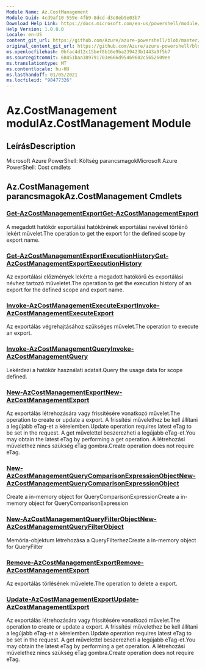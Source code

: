 ```yaml
---
Module Name: Az.CostManagement
Module Guid: 4cd9af10-559e-4fb9-8dcd-d3e8eb9e03b7
Download Help Link: https://docs.microsoft.com/en-us/powershell/module/az.costmanagement
Help Version: 1.0.0.0
Locale: en-US
content_git_url: https://github.com/Azure/azure-powershell/blob/master/src/CostManagement/help/Az.CostManagement.md
original_content_git_url: https://github.com/Azure/azure-powershell/blob/master/src/CostManagement/help/Az.CostManagement.md
ms.openlocfilehash: 0bfac4d12c15bef8b16e9ba239423b1443a9f5b7
ms.sourcegitcommit: 68451baa389791703e666d95469602c5652609ee
ms.translationtype: MT
ms.contentlocale: hu-HU
ms.lasthandoff: 01/05/2021
ms.locfileid: "98477326"
---
```

# <span data-ttu-id="21f0a-101">Az.CostManagement modul</span><span class="sxs-lookup"><span data-stu-id="21f0a-101">Az.CostManagement Module</span></span>
## <span data-ttu-id="21f0a-102">Leírás</span><span class="sxs-lookup"><span data-stu-id="21f0a-102">Description</span></span>
<span data-ttu-id="21f0a-103">Microsoft Azure PowerShell: Költség parancsmagok</span><span class="sxs-lookup"><span data-stu-id="21f0a-103">Microsoft Azure PowerShell: Cost cmdlets</span></span>

## <span data-ttu-id="21f0a-104">Az.CostManagement parancsmagok</span><span class="sxs-lookup"><span data-stu-id="21f0a-104">Az.CostManagement Cmdlets</span></span>
### [<span data-ttu-id="21f0a-105">Get-AzCostManagementExport</span><span class="sxs-lookup"><span data-stu-id="21f0a-105">Get-AzCostManagementExport</span></span>](Get-AzCostManagementExport.md)
<span data-ttu-id="21f0a-106">A megadott hatókör exportálási hatókörének exportálási nevével történő lekért művelet.</span><span class="sxs-lookup"><span data-stu-id="21f0a-106">The operation to get the export for the defined scope by export name.</span></span>

### [<span data-ttu-id="21f0a-107">Get-AzCostManagementExportExecutionHistory</span><span class="sxs-lookup"><span data-stu-id="21f0a-107">Get-AzCostManagementExportExecutionHistory</span></span>](Get-AzCostManagementExportExecutionHistory.md)
<span data-ttu-id="21f0a-108">Az exportálási előzmények lekérte a megadott hatókörű és exportálási névhez tartozó műveletet.</span><span class="sxs-lookup"><span data-stu-id="21f0a-108">The operation to get the execution history of an export for the defined scope and export name.</span></span>

### [<span data-ttu-id="21f0a-109">Invoke-AzCostManagementExecuteExport</span><span class="sxs-lookup"><span data-stu-id="21f0a-109">Invoke-AzCostManagementExecuteExport</span></span>](Invoke-AzCostManagementExecuteExport.md)
<span data-ttu-id="21f0a-110">Az exportálás végrehajtásához szükséges művelet.</span><span class="sxs-lookup"><span data-stu-id="21f0a-110">The operation to execute an export.</span></span>

### [<span data-ttu-id="21f0a-111">Invoke-AzCostManagementQuery</span><span class="sxs-lookup"><span data-stu-id="21f0a-111">Invoke-AzCostManagementQuery</span></span>](Invoke-AzCostManagementQuery.md)
<span data-ttu-id="21f0a-112">Lekérdezi a hatókör használati adatait.</span><span class="sxs-lookup"><span data-stu-id="21f0a-112">Query the usage data for scope defined.</span></span>

### [<span data-ttu-id="21f0a-113">New-AzCostManagementExport</span><span class="sxs-lookup"><span data-stu-id="21f0a-113">New-AzCostManagementExport</span></span>](New-AzCostManagementExport.md)
<span data-ttu-id="21f0a-114">Az exportálás létrehozására vagy frissítésére vonatkozó művelet.</span><span class="sxs-lookup"><span data-stu-id="21f0a-114">The operation to create or update a export.</span></span>
<span data-ttu-id="21f0a-115">A frissítési művelethez be kell állítani a legújabb eTag-et a kérelemben.</span><span class="sxs-lookup"><span data-stu-id="21f0a-115">Update operation requires latest eTag to be set in the request.</span></span>
<span data-ttu-id="21f0a-116">A get művelettel beszerezheti a legújabb eTag-et.</span><span class="sxs-lookup"><span data-stu-id="21f0a-116">You may obtain the latest eTag by performing a get operation.</span></span>
<span data-ttu-id="21f0a-117">A létrehozási művelethez nincs szükség eTag gombra.</span><span class="sxs-lookup"><span data-stu-id="21f0a-117">Create operation does not require eTag.</span></span>

### [<span data-ttu-id="21f0a-118">New-AzCostManagementQueryComparisonExpressionObject</span><span class="sxs-lookup"><span data-stu-id="21f0a-118">New-AzCostManagementQueryComparisonExpressionObject</span></span>](New-AzCostManagementQueryComparisonExpressionObject.md)
<span data-ttu-id="21f0a-119">Create a in-memory object for QueryComparisonExpression</span><span class="sxs-lookup"><span data-stu-id="21f0a-119">Create a in-memory object for QueryComparisonExpression</span></span>

### [<span data-ttu-id="21f0a-120">New-AzCostManagementQueryFilterObject</span><span class="sxs-lookup"><span data-stu-id="21f0a-120">New-AzCostManagementQueryFilterObject</span></span>](New-AzCostManagementQueryFilterObject.md)
<span data-ttu-id="21f0a-121">Memória-objektum létrehozása a QueryFilterhez</span><span class="sxs-lookup"><span data-stu-id="21f0a-121">Create a in-memory object for QueryFilter</span></span>

### [<span data-ttu-id="21f0a-122">Remove-AzCostManagementExport</span><span class="sxs-lookup"><span data-stu-id="21f0a-122">Remove-AzCostManagementExport</span></span>](Remove-AzCostManagementExport.md)
<span data-ttu-id="21f0a-123">Az exportálás törlésének művelete.</span><span class="sxs-lookup"><span data-stu-id="21f0a-123">The operation to delete a export.</span></span>

### [<span data-ttu-id="21f0a-124">Update-AzCostManagementExport</span><span class="sxs-lookup"><span data-stu-id="21f0a-124">Update-AzCostManagementExport</span></span>](Update-AzCostManagementExport.md)
<span data-ttu-id="21f0a-125">Az exportálás létrehozására vagy frissítésére vonatkozó művelet.</span><span class="sxs-lookup"><span data-stu-id="21f0a-125">The operation to create or update a export.</span></span>
<span data-ttu-id="21f0a-126">A frissítési művelethez be kell állítani a legújabb eTag-et a kérelemben.</span><span class="sxs-lookup"><span data-stu-id="21f0a-126">Update operation requires latest eTag to be set in the request.</span></span>
<span data-ttu-id="21f0a-127">A get művelettel beszerezheti a legújabb eTag-et.</span><span class="sxs-lookup"><span data-stu-id="21f0a-127">You may obtain the latest eTag by performing a get operation.</span></span>
<span data-ttu-id="21f0a-128">A létrehozási művelethez nincs szükség eTag gombra.</span><span class="sxs-lookup"><span data-stu-id="21f0a-128">Create operation does not require eTag.</span></span>

